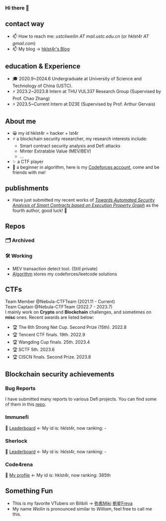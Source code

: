 ### Hi there 👋

<!--
**hklst4r/hklst4r** is a ✨ _special_ ✨ repository because its `README.md` (this file) appears on your GitHub profile.

Here are some ideas to get you started:

- 🔭 I’m currently working on ...
- 🌱 I’m currently learning ...
- 👯 I’m looking to collaborate on ...
- 🤔 I’m looking for help with ...
- 💬 Ask me about ...
- 📫 How to reach me: ...
- 😄 Pronouns: ...
- ⚡ Fun fact: ...
-->
<!-- ![github-stats](https://github-readme-stats.vercel.app/api?username=hklst4r&show_icons=true&line_height=25&hide_title=true)
![langs-stats](https://github-readme-stats.vercel.app/api/top-langs/?username=hklst4r&layout=compact)
 -->
## contact way
- 📫 How to reach me: *ustcliweilin AT mail.ustc.edu.cn* (or *hklst4r AT gmail.com*)
- 📫 My blog -> [hklst4r's Blog](https://lstarnana7mi.com)

## education & Experience

- 🎓 2020.9~2024.6 Undergraduate at University of Science and Technology of China (USTC).
- ⚡ 2023.2~2023.8 Intern at THU VUL337 Research Group (Supervised by Prof. Chao Zhang)
- ⚡ 2023.5~Current Intern at D23E (Supervised by Prof. Arthur Gervais)


## About me
- 😀 my id hklst4r = hacker + lst4r
- ⚡ a blockchain security researcher, my research interests include:
    - Smart contract security analysis and Defi attacks
    - Minter Extratable Value (MEV/BEV)
    - ...
- ✨ a CTF player
- 🌱 a beginner in algorithm, here is my [Codeforces account](https://codeforces.com/profile/hklst4r), come and be friends with me!

## publishments

- Have just submitted my recent works of [*Towards Automated Security Analysis of Smart Contracts based on Execution Property Graph*](https://arxiv.org/abs/2305.14046) as the fourth author, good luck! 🤞

## Repos

### 🗂️ Archived

### 🛠️ Working
- MEV transaction detect tool. (Still private)
- [Algorithm](https://github.com/hklst4r/algorithm) stores my codeforces/leetcode solutions

## CTFs
Team Member  @Nebula-CTFTeam (2021.11 - Current)\
Team Captain @Nebula-CTFTeam (2022.7 - 2023.7)\
I mainly work on **Crypto** and **Blockchain** challenges, and sometimes on **misc** ones. Recent awards are listed below:
- 🏆 The 6th Strong Net Cup. Second Prize (15th). 2022.8
- 🏆 Tencent CTF finals. 19th. 2022.9
- 🏆 Wangding Cup finals. 25th. 2023.4
- 🏆 SCTF 5th. 2023.6
- 🏆 CISCN finals. Second Prize. 2023.8

## Blockchain security achievements

### Bug Reports
I have submitted many reports to various Defi projects. You can find some of them in this [repo](https://github.com/hklst4r/bug-Reports). 

### Immunefi
🥇 [Leaderboard](https://immunefi.com/leaderboard/) <- My id is: hklst4r, now ranking: -

### Sherlock
🥇 [Leaderboard](https://app.sherlock.xyz/audits/leaderboard) <- My id is: hklst4r, now ranking: -

### Code4rena
🥇 [My profile](https://code4rena.com/@hklst4r) <- My id is: hklst4r, now ranking: 385th

## Something Fun
- This is my favorite VTubers on Bilibili -> [弥希Miki](https://space.bilibili.com/477317922) [栀星Freya](https://live.bilibili.com/27413946)
- My name *Weilin* is pronounced similar to *William*, feel free to call me this.

